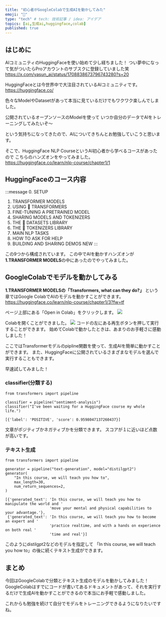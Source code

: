 ```yaml
---
title: "初心者がGoogleColabで生成AIを動かしてみた"
emoji: "🤗"
type: "tech" # tech: 技術記事 / idea: アイデア
topics: [ai,生成ai,huggingface,colab]
published: true
---
```

## はじめに
AIコミュニティのHuggingFaceを使い始めて少し経ちました！
つい夢中になって気がついたらProアカウントのサブスクに登録していました笑
https://x.com/yasun_ai/status/1708838673796743280?s=20


HuggingFaceとは今世界中で大注目されているAIコミュニティです。
https://huggingface.co/

色々なModelやDatasetがあって本当に見ているだけでもワクワク楽しんでしました。

公開されているオープンソースのModelを使って
いつか自分のデータでAIをトレーニングしてみたいぞ〜

という気持ちになってきたので、AIについてきちんとお勉強していこうと思います。

そこで、HuggingFace NLP CourseというAI初心者から学べるコースがあったので
こちらのハンズオンをやってみました。
https://huggingface.co/learn/nlp-course/chapter1/1

## HuggingFaceのコース内容

:::message 
0. SETUP
1. TRANSFORMER MODELS
2. USING 🤗 TRANSFORMERS
3. FINE-TUNING A PRETRAINED MODEL
4. SHARING MODELS AND TOKENIZERS
5. THE 🤗 DATASETS LIBRARY
6. THE 🤗 TOKENIZERS LIBRARY
7. MAIN NLP TASKS
8. HOW TO ASK FOR HELP
9. BUILDING AND SHARING DEMOS NEW
:::

この9つから構成されています。
この中でAIを動かすハンズオンが**1.TRANSFORMER MODELS**の中にあったのでやってみました。

## GoogleColabでモデルを動かしてみる
**1.TRANSFORMER MODELSの「Transformers, what can they do?」**
という章ではGoogle ColabでAIのモデルを動かすことができます。
https://huggingface.co/learn/nlp-course/chapter1/3?fw=tf

ページ上部にある「Open in Colab」をクリックします。
![](https://storage.googleapis.com/zenn-user-upload/d70b7df7dd1f-20231004.png)

Colabを開くことができました。
![](https://storage.googleapis.com/zenn-user-upload/6471bbf3b443-20231004.png)
コードの左にある再生ボタンを押して実行することができます。
始めてColabで動かしたときは、あまりのお手軽さに感動しました！

ここではTransformerモデルのpipline関数を使って、生成AIを簡単に動かすことができます。
また、HuggingFaceに公開されているさまざまなモデルを選んで実行することもできます。

早速試してみました！

### classifier(分類する)
```
from transformers import pipeline

classifier = pipeline("sentiment-analysis")
classifier("I've been waiting for a HuggingFace course my whole life.")
```
```
[{'label': 'POSITIVE', 'score': 0.9598047137260437}]
```
文章がポジティブかネガティブかを分類できます。
スコアが１に近いほど点数が高いです。

### テキスト生成
```
from transformers import pipeline

generator = pipeline("text-generation", model="distilgpt2")
generator(
    "In this course, we will teach you how to",
    max_length=30,
    num_return_sequences=2,
)
```
```
[{'generated_text': 'In this course, we will teach you how to manipulate the world and '
                    'move your mental and physical capabilities to your advantage.'},
 {'generated_text': 'In this course, we will teach you how to become an expert and '
                    'practice realtime, and with a hands on experience on both real '
                    'time and real'}]
```
このようにdistilgpt2などのモデルを指定して
「In this course, we will teach you how to」の後に続くテキスト生成ができます。

## まとめ
今回はGoogleColabで分類とテキスト生成のモデルを動かしてみました！
GoogleColabはすでにコードが書いてあるドキュメントがあって、それを実行するだけで生成AIを動かすことができるので本当にお手軽で感動しました。

これからも勉強を続けて自分でモデルをトレーニングできるようになりたいですね。



